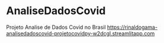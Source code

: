 # AnaliseDadosCovid
Projeto Analise de Dados Covid no Brasil
https://rinaldogama-analisedadoscovid-projetocovidpy-w2dcgl.streamlitapp.com

